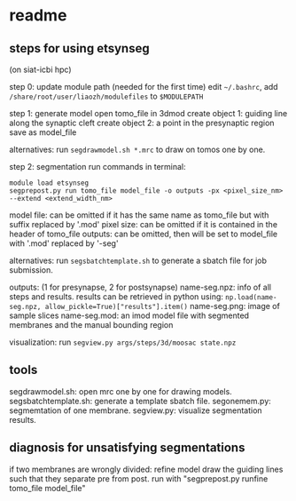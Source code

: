 # readme

## steps for using etsynseg
(on siat-icbi hpc)

step 0: update module path (needed for the first time)
edit `~/.bashrc`, add `/share/root/user/liaozh/modulefiles` to `$MODULEPATH`

step 1: generate model
open tomo_file in 3dmod
create object 1: guiding line along the synaptic cleft
create object 2: a point in the presynaptic region
save as model_file

alternatives: run `segdrawmodel.sh *.mrc` to draw on tomos one by one.

step 2: segmentation
run commands in terminal:
```
module load etsynseg
segprepost.py run tomo_file model_file -o outputs -px <pixel_size_nm> --extend <extend_width_nm>
```
model file: can be omitted if it has the same name as tomo_file but with suffix replaced by '.mod'
pixel size: can be omitted if it is contained in the header of tomo_file
outputs: can be omitted, then will be set to model_file with '.mod' replaced by '-seg'

alternatives: run `segsbatchtemplate.sh` to generate a sbatch file for job submission.

outputs: (1 for presynapse, 2 for postsynapse)
name-seg.npz: info of all steps and results.
    results can be retrieved in python using: `np.load(name-seg.npz, allow_pickle=True)["results"].item()`
name-seg.png: image of sample slices
name-seg.mod: an imod model file with segmented membranes and the manual bounding region

visualization:
run `segview.py args/steps/3d/moosac state.npz`

## tools

segdrawmodel.sh: open mrc one by one for drawing models.
segsbatchtemplate.sh: generate a template sbatch file.
segonemem.py: segmemtation of one membrane.
segview.py: visualize segmentation results.

## diagnosis for unsatisfying segmentations

if two membranes are wrongly divided: refine model
draw the guiding lines such that they separate pre from post.
run with "segprepost.py runfine tomo_file model_file"

